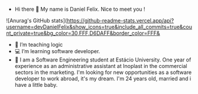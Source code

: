 - Hi there 🖖 My name is Daniel Felix. Nice to meet you !

![Anurag's GitHub stats](https://github-readme-stats.vercel.app/api?username=devDanielFelix&show_icons=true&include_all_commits=true&count_private=true&bg_color=30,FFF,D6DAFF&border_color=FFF&

- 💼 I’m teaching logic 
- 💻 I’m learning software developer.
- 💬 I am a Software Engineering student at Estácio University.
      One year of experience as an administrative assistant at Inoplast in the commercial sectors in the marketing.
      I'm looking for new opportunities as a software developer to work abroad, it's my dream.
      I'm 24 years old, married and i have a little baby.
